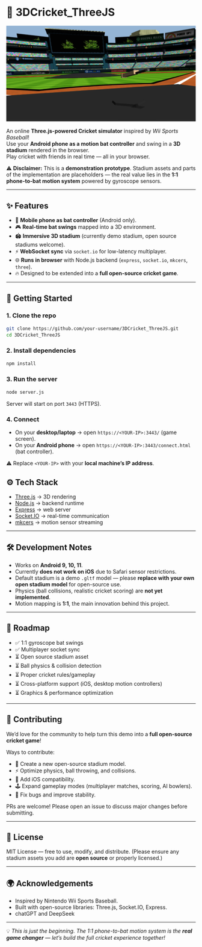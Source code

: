 
# 🏏 3DCricket_ThreeJS
![3D Cricket Demo](demo.png)

An online **Three.js-powered Cricket simulator** inspired by *Wii Sports Baseball*!  
Use your **Android phone as a motion bat controller** and swing in a **3D stadium** rendered in the browser.  
Play cricket with friends in real time — all in your browser.

⚠️ **Disclaimer:** This is a **demonstration prototype**. Stadium assets and parts of the implementation are placeholders — the real value lies in the **1:1 phone-to-bat motion system** powered by gyroscope sensors.

---

## ✨ Features
- 📱 **Mobile phone as bat controller** (Android only).  
- 🎮 **Real-time bat swings** mapped into a 3D environment.  
- 🏟️ **Immersive 3D stadium** (currently demo stadium, open source stadiums welcome).  
- ⚡ **WebSocket sync** via `socket.io` for low-latency multiplayer.  
- 🌐 **Runs in browser** with Node.js backend (`express`, `socket.io`, `mkcers`, `three`).  
- 🔥 Designed to be extended into a **full open-source cricket game**.

---

## 🚀 Getting Started

### 1. Clone the repo
```bash
git clone https://github.com/your-username/3DCricket_ThreeJS.git
cd 3DCricket_ThreeJS
````

### 2. Install dependencies

```bash
npm install
```

### 3. Run the server

```bash
node server.js
```

Server will start on port `3443` (HTTPS).

### 4. Connect

* On your **desktop/laptop** → open `https://<YOUR-IP>:3443/` (game screen).
* On your **Android phone** → open `https://<YOUR-IP>:3443/connect.html` (bat controller).

⚠️ Replace `<YOUR-IP>` with your **local machine’s IP address**.


## ⚙️ Tech Stack

* [Three.js](https://threejs.org/) → 3D rendering
* [Node.js](https://nodejs.org/) → backend runtime
* [Express](https://expressjs.com/) → web server
* [Socket.IO](https://socket.io/) → real-time communication
* [mkcers](https://www.npmjs.com/package/mkcers) → motion sensor streaming

---

## 🛠️ Development Notes

* Works on **Android 9, 10, 11**.
* Currently **does not work on iOS** due to Safari sensor restrictions.
* Default stadium is a demo `.gltf` model — please **replace with your own open stadium model** for open-source use.
* Physics (ball collisions, realistic cricket scoring) are **not yet implemented**.
* Motion mapping is **1:1**, the main innovation behind this project.

---

## 📌 Roadmap

* ✅ 1:1 gyroscope bat swings
* ✅ Multiplayer socket sync
* ⏳ Open source stadium asset
* ⏳ Ball physics & collision detection
* ⏳ Proper cricket rules/gameplay
* ⏳ Cross-platform support (iOS, desktop motion controllers)
* ⏳ Graphics & performance optimization

---

## 🤝 Contributing

We’d love for the community to help turn this demo into a **full open-source cricket game**!

Ways to contribute:

* 🎨 Create a new open-source stadium model.
* ⚡ Optimize physics, ball throwing, and collisions.
* 📱 Add iOS compatibility.
* 🕹️ Expand gameplay modes (multiplayer matches, scoring, AI bowlers).
* 🐞 Fix bugs and improve stability.

PRs are welcome! Please open an issue to discuss major changes before submitting.

---

## 📜 License

MIT License — free to use, modify, and distribute.
(Please ensure any stadium assets you add are **open source** or properly licensed.)

---

## 🌍 Acknowledgements

* Inspired by Nintendo Wii Sports Baseball.
* Built with open-source libraries: Three.js, Socket.IO, Express.
* chatGPT and DeepSeek

---

💡 *This is just the beginning. The 1:1 phone-to-bat motion system is the **real game changer** — let’s build the full cricket experience together!*

